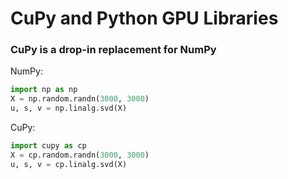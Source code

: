 # CuPy and Python GPU Libraries

### CuPy is a drop-in replacement for NumPy

NumPy:

```python
import np as np
X = np.random.randn(3000, 3000)
u, s, v = np.linalg.svd(X)
```

CuPy:

```python
import cupy as cp
X = cp.random.randn(3000, 3000)
u, s, v = cp.linalg.svd(X)
```


